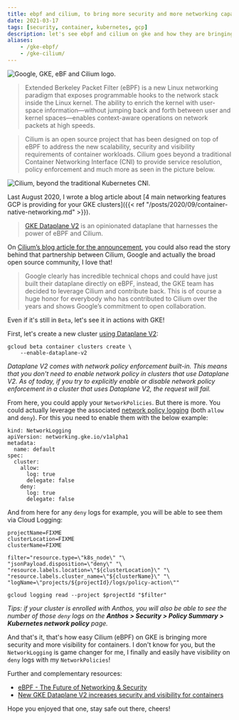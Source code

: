 ```yaml
---
title: ebpf and cilium, to bring more security and more networking capabilities in gke
date: 2021-03-17
tags: [security, container, kubernetes, gcp]
description: let's see ebpf and cilium on gke and how they are bringing more security and networking capabilities and visibility
aliases:
    - /gke-ebpf/
    - /gke-cilium/
---
```

![Google, GKE, eBF and Cilium logo.](https://cilium.io/static/1a5e48f755419401103235a6a01de4fd/906b5/google_header.png)

> Extended Berkeley Packet Filter (eBPF) is a new Linux networking paradigm that exposes programmable hooks to the network stack inside the Linux kernel. The ability to enrich the kernel with user-space information—without jumping back and forth between user and kernel spaces—enables context-aware operations on network packets at high speeds.

> Cilium is an open source project that has been designed on top of eBPF to address the new scalability, security and visibility requirements of container workloads. Cilium goes beyond a traditional Container Networking Interface (CNI) to provide service resolution, policy enforcement and much more as seen in the picture below.

![Cilium, beyond the traditional Kubernetes CNI.](https://storage.googleapis.com/gweb-cloudblog-publish/images/Container_Networking_Interface.max-1100x1100.jpg)

Last August 2020, I wrote a blog article about [4 main networking features GCP is providing for your GKE clusters]({{< ref "/posts/2020/09/container-native-networking.md" >}}).

> [GKE Dataplane V2](https://cloud.google.com/kubernetes-engine/docs/how-to/dataplane-v2) is an opinionated dataplane that harnesses the power of eBPF and Cilium.

On [Cilium’s blog article for the announcement](https://cilium.io/blog/2020/08/19/google-chooses-cilium-for-gke-networking), you could also read the story behind that partnership between Cilium, Google and actually the broad open source community, I love that!

> Google clearly has incredible technical chops and could have just built their dataplane directly on eBPF, instead, the GKE team has decided to leverage Cilium and contribute back. This is of course a huge honor for everybody who has contributed to Cilium over the years and shows Google’s commitment to open collaboration.

Even if it's still in `Beta`, let's see it in actions with GKE!

First, let's create a new cluster [using Dataplane V2](https://cloud.google.com/kubernetes-engine/docs/how-to/dataplane-v2):
```
gcloud beta container clusters create \
    --enable-dataplane-v2
```

_Dataplane V2 comes with network policy enforcement built-in. This means that you don't need to enable network policy in clusters that use Dataplane V2. As of today, if you try to explicitly enable or disable network policy enforcement in a cluster that uses Dataplane V2, the request will fail._

From here, you could apply your `NetworkPolicies`. But there is more. You could actually leverage the associated [network policy logging](https://cloud.google.com/kubernetes-engine/docs/how-to/network-policy-logging) (both `allow` and `deny`). For this you need to enable them with the below example:
```
kind: NetworkLogging
apiVersion: networking.gke.io/v1alpha1
metadata:
  name: default
spec:
  cluster:
    allow:
      log: true
      delegate: false
    deny:
      log: true
      delegate: false
```

And from here for any `deny` logs for example, you will be able to see them via Cloud Logging:
```
projectName=FIXME
clusterLocation=FIXME
clusterName=FIXME

filter="resource.type=\"k8s_node\" "\
"jsonPayload.disposition=\"deny\" "\
"resource.labels.location=\"${clusterLocation}\" "\
"resource.labels.cluster_name=\"${clusterName}\" "\
"logName=\"projects/${projectId}/logs/policy-action\""

gcloud logging read --project $projectId "$filter"
```

_Tips: if your cluster is enrolled with Anthos, you will also be able to see the number of those `deny` logs on the **Anthos > Security > Policy Summary > Kubernetes network policy** page._

And that's it, that's how easy Cilium (eBPF) on GKE is bringing more security and more visibility for containers. I don't know for you, but the `NetworkLogging` is game changer for me, I finally and easily have visibility on `deny` logs with my `NetworkPolicies`!

Further and complementary resources:
- [eBPF - The Future of Networking & Security](https://cilium.io/blog/2020/11/10/ebpf-future-of-networking/)
- [New GKE Dataplane V2 increases security and visibility for containers](https://cloud.google.com/blog/products/containers-kubernetes/bringing-ebpf-and-cilium-to-google-kubernetes-engine)

Hope you enjoyed that one, stay safe out there, cheers!